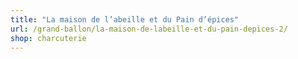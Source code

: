 ```yaml
---
title: "La maison de l’abeille et du Pain d’épices"
url: /grand-ballon/la-maison-de-labeille-et-du-pain-depices-2/
shop: charcuterie
---
```

